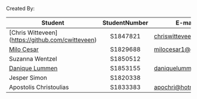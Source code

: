 Created By:

| Student                                               | StudentNumber  | E-mail adress
| --------------                                        |:-------------: | -------------------
| [Chris Witteveen] (https://github.com/cwitteveen)     | S1847821       | chriswitteveen2@hotmail.com
| [Milo Cesar](https://github.com/milo526)              | S1829688       | milocesar1@gmail.com
| Suzanna Wentzel                                       | S1850512       |
| [Danique Lummen](https://github.com/daniquel)         | S1853155       | daniquelummen@gmail.com
| Jesper Simon                                          | S1820338       |
| Apostolis Christoulias                                | S1833383       | apochri@hotmail.com
